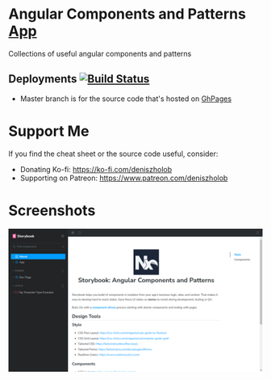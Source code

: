 # Angular Components and Patterns [App](https://deniszholob.github.io/angular-components-and-patterns/)

Collections of useful angular components and patterns

## Deployments [![Build Status](https://github.com/deniszholob/angular-components-and-patterns/actions/workflows/code-checks.yml/badge.svg)](https://github.com/deniszholob/angular-components-and-patterns/actions/workflows/main.yml)

- Master branch is for the source code that's hosted on
  [GhPages](https://deniszholob.github.io/angular-components-and-patterns/)

# Support Me

If you find the cheat sheet or the source code useful, consider:

- Donating Ko-fi: https://ko-fi.com/deniszholob
- Supporting on Patreon: https://www.patreon.com/deniszholob

# Screenshots

![Angular Components and Patterns](./global/assets/screenshots/screenshot_1280x720.png)
